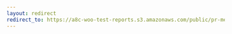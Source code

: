 ```yaml
---
layout: redirect
redirect_to: https://a8c-woo-test-reports.s3.amazonaws.com/public/pr-merge/44193/api/index.html
---
```

